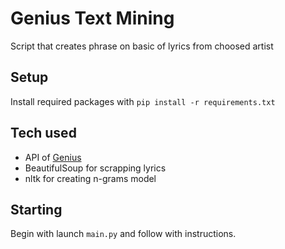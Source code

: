 # Genius Text Mining
Script that creates phrase on basic of lyrics from choosed artist

## Setup
Install required packages with `pip install -r requirements.txt`

## Tech used
* API of <a href="genius.com">Genius</a>
* BeautifulSoup for scrapping lyrics
* nltk for creating n-grams model

## Starting
Begin with  launch ```main.py``` and follow with instructions. 
